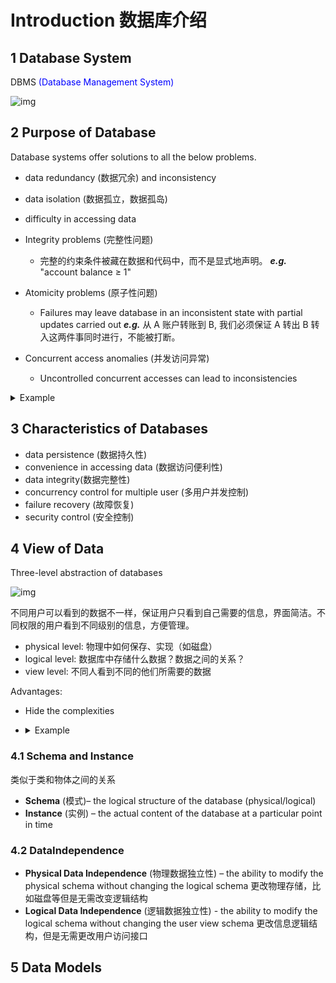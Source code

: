 # Introduction 数据库介绍



## 1 Database System

DBMS<span style="color : blue;"> (Database Management System)</span>

 ![img](C:/Users/22094/Desktop/%E7%AC%94%E8%AE%B0/%E6%95%B0%E6%8D%AE%E5%BA%93%E7%B3%BB%E7%BB%9F/assets/202302271012309.png) 

## 2 Purpose of Database

Database systems offer solutions to all the below problems.  

- data redundancy (数据冗余) and inconsistency
- data isolation (数据孤立，数据孤岛)
- difficulty in accessing data
- Integrity problems (完整性问题)
  - 完整的约束条件被藏在数据和代码中，而不是显式地声明。 ***e.g.*** "account balance ≥ 1"

- Atomicity problems (原子性问题)
  - Failures may leave database in an inconsistent state with partial updates carried out ***e.g.*** 从 A 账户转账到 B, 我们必须保证 A 转出 B 转入这两件事同时进行，不能被打断。
- Concurrent access anomalies (并发访问异常)
  - Uncontrolled concurrent accesses can lead to inconsistencies

<details>
<summary> Example </summary>
<img src="http://cdn.hobbitqia.cc/202302271037281.png" alt="image" />
</details>

## 3 Characteristics of Databases

- data persistence (数据持久性)
- convenience in accessing data (数据访问便利性)
- data integrity(数据完整性)
- concurrency control for multiple user (多用户并发控制)
- failure recovery (故障恢复)
- security control (安全控制)



## 4 View of Data

Three-level abstraction of databases  

 ![img](C:/Users/22094/Desktop/%E7%AC%94%E8%AE%B0/%E6%95%B0%E6%8D%AE%E5%BA%93%E7%B3%BB%E7%BB%9F/assets/202302271043590.png) 

不同用户可以看到的数据不一样，保证用户只看到自己需要的信息，界面简洁。不同权限的用户看到不同级别的信息，方便管理。

- physical level: 物理中如何保存、实现（如磁盘）
- logical level: 数据库中存储什么数据？数据之间的关系？
- view level: 不同人看到不同的他们所需要的数据

Advantages:  

- Hide the complexities

- <details>
      <summary>Example</summary>
  </details>



### 4.1 Schema and Instance

类似于类和物体之间的关系

- **Schema** (模式)– the logical structure of the database (physical/logical)
- **Instance** (实例) – the actual content of the database at a particular point in time 



### 4.2 DataIndependence

- **Physical Data Independence** (物理数据独立性) – the ability to modify the physical schema without changing the logical schema 更改物理存储，比如磁盘等但是无需改变逻辑结构
- **Logical Data Independence** (逻辑数据独立性) - the ability to modify the logical schema without changing the user view schema 更改信息逻辑结构，但是无需更改用户访问接口



## 5 Data Models


